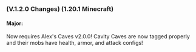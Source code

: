 ### **(V.1.2.0 Changes) (1.20.1 Minecraft)**

#### Major:
Now requires Alex's Caves v2.0.0! Cavity Caves are now tagged properly and their mobs have health, armor, and attack configs!
